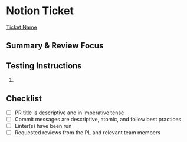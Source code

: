 # Notion Ticket

[Ticket Name](https://www.notion.so/uwblueprintexecs/Task-Board-db95cd7b93f245f78ee85e3a8a6a316d)

## Summary & Review Focus

<!-- Briefly describe the implementation, key changes, and areas needing review -->

## Testing Instructions

1. <!-- List steps to verify the changes -->

## Checklist

- [ ] PR title is descriptive and in imperative tense
- [ ] Commit messages are descriptive, atomic, and follow best practices
- [ ] Linter(s) have been run
- [ ] Requested reviews from the PL and relevant team members
